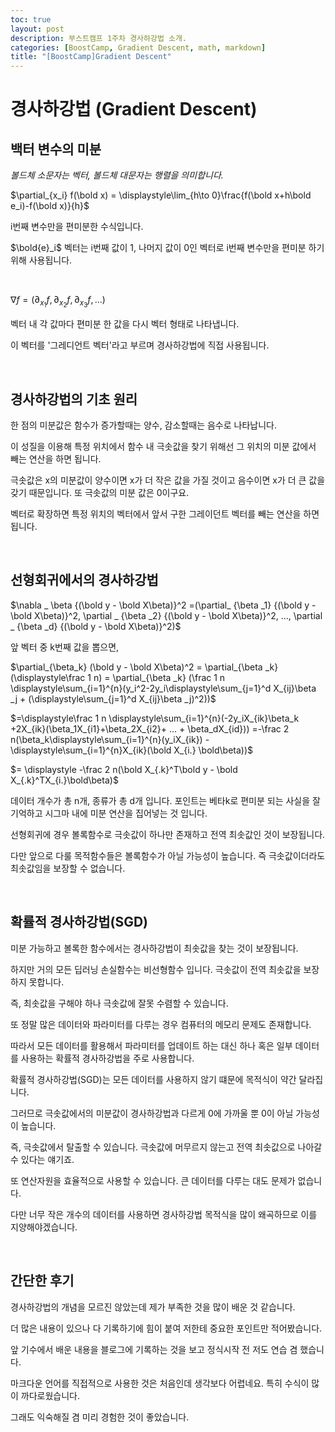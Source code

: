 ```yaml
---
toc: true
layout: post
description: 부스트캠프 1주차 경사하강법 소개.
categories: [BoostCamp, Gradient Descent, math, markdown]
title: "[BoostCamp]Gradient Descent"
---
```

# 경사하강법 (Gradient Descent)

## 백터 변수의 미분 

*볼드체 소문자는 벡터, 볼드체 대문자는 행렬을 의미합니다.*


$\partial_{x_i} f(\bold x) = \displaystyle\lim_{h\to 0}\frac{f(\bold x+h\bold e_i)-f(\bold x)}{h}$

i번째 변수만을 편미분한 수식입니다.

$\bold{e}_i$ 벡터는 i번째 값이 1, 나머지 값이 0인 벡터로 i번째 변수만을 편미분 하기 위해 사용됩니다. 

<br/>

$\nabla f = (\partial_{x_1}f,\partial_{x_2}f,\partial_{x_3}f, ...)$

벡터 내 각 값마다 편미분 한 값을 다시 벡터 형태로 나타냅니다.

이 벡터를 '그레디언트 벡터'라고 부르며 경사하강법에 직접 사용됩니다.

<br/> 

## 경사하강법의 기초 원리

한 점의 미분값은 함수가 증가할때는 양수, 감소할때는 음수로 나타납니다.

이 성질을 이용해 특정 위치에서 함수 내 극솟값을 찾기 위해선 그 위치의 미분 값에서 빼는 연산을 하면 됩니다.

극솟값은 x의 미분값이 양수이면 x가 더 작은 값을 가질 것이고 음수이면 x가 더 큰 값을 갖기 때문입니다. 또 극솟값의 미분 값은 0이구요. 

벡터로 확장하면 특정 위치의 벡터에서 앞서 구한 그레이던트 벡터를 빼는 연산을 하면 됩니다.

<br/> 

## 선형회귀에서의 경사하강법

$\nabla _ \beta {(\bold y - \bold X\beta)}^2 =(\partial_ {\beta _1} {(\bold y - \bold X\beta)}^2, \partial _ {\beta _2} {(\bold y - \bold X\beta)}^2, ..., \partial _ {\beta _d} {(\bold y - \bold X\beta)}^2)$

앞 벡터 중 k번째 값을 뽑으면, 


$\partial_{\beta_k} (\bold y - \bold X\beta)^2 = \partial_{\beta _k} (\displaystyle\frac 1 n) = \partial_{\beta _k} (\frac 1 n \displaystyle\sum_{i=1}^{n}(y_i^2-2y_i\displaystyle\sum_{j=1}^d X_{ij}\beta _j + (\displaystyle\sum_{j=1}^d X_{ij}\beta _j)^2))$

$=\displaystyle\frac 1 n \displaystyle\sum_{i=1}^{n}(-2y_iX_{ik}\beta_k +2X_{ik}(\beta_1X_{i1}+\beta_2X_{i2}+ ... + \beta_dX_{id})) =-\frac 2 n(\beta_k\displaystyle\sum_{i=1}^{n}(y_iX_{ik}) - \displaystyle\sum_{i=1}^{n}X_{ik}(\bold X_{i.} \bold\beta))$

$= \displaystyle -\frac 2 n(\bold X_{.k}^T\bold y - \bold X_{.k}^TX_{i.}\bold\beta)$

데이터 개수가 총 n개, 종류가 총 d개 입니다. 포인트는 베타k로 편미분 되는 사실을 잘 기억하고 시그마 내에 미분 연산을 집어넣는 것 입니다.

선형회귀에 경우 볼록함수로 극솟값이 하나만 존재하고 전역 최솟값인 것이 보장됩니다.

다만 앞으로 다룰 목적함수들은 볼록함수가 아닐 가능성이 높습니다. 즉 극솟값이더라도 최솟값임을 보장할 수  없습니다.

<br/> 

## 확률적 경사하강법(SGD)

미분 가능하고 볼록한 함수에서는 경사하강법이 최솟값을 찾는 것이 보장됩니다.

하지만 거의 모든 딥러닝 손실함수는 비선형함수 입니다. 극솟값이 전역 최솟값을 보장하지 못합니다.

즉, 최솟값을 구해야 하나 극솟값에 잘못 수렴할 수 있습니다.

또 정말 많은 데이터와 파라미터를 다루는 경우 컴퓨터의 메모리 문제도 존재합니다.

따라서 모든 데이터를 활용해서 파라미터를 업데이트 하는 대신 하나 혹은 일부 데이터를 사용하는 확률적 경사하강법을 주로 사용합니다.

확률적 경사하강법(SGD)는 모든 데이터를 사용하지 않기 떄문에 목적식이 약간 달라집니다.

그러므로 극솟값에서의 미분값이 경사하강법과 다르게 0에 가까울 뿐 0이 아닐 가능성이 높습니다.

즉, 극솟값에서 탈출할 수 있습니다. 극솟값에 머무르지 않는고 전역 최솟값으로 나아갈 수 있다는 얘기죠.

또 연산자원을 효율적으로 사용할 수 있습니다. 큰 데이터를 다루는 대도 문제가 없습니다.

다만 너무 작은 개수의 데이터를 사용하면 경사하강법 목적식을 많이 왜곡하므로 이를 지양해야겠습니다.

<br/> 

## 간단한 후기

경사하강법의 개념을 모르진 않았는데 제가 부족한 것을 많이 배운 것 같습니다.

더 많은 내용이 있으나 다 기록하기에 힘이 붙여 저한테 중요한 포인트만 적어봤습니다.

앞 기수에서 배운 내용을 블로그에 기록하는 것을 보고 정식시작 전 저도 연습 겸 했습니다.

마크다운 언어를 직접적으로 사용한 것은 처음인데 생각보다 어렵네요. 특히 수식이 많이 까다로웠습니다.

그래도 익숙해질 겸 미리 경험한 것이 좋았습니다.
